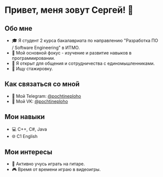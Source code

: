 # Привет, меня зовут Сергей! 👋

## Обо мне

- 🎓 Я студент 2 курса бакалавриата по направлению "Разработка ПО / Software Engineering" в ИТМО.
- 🌱 Мой основной фокус - изучение и развитие навыков в программировании.
- 🤝 Я открыт для общения и сотрудничества с единомышленниками.
- 👀 Ищу стажировку.

## Как связаться со мной

- 📱 Мой Telegram: [@pochtineploho](https://t.me/pochtineploho)
- 📧 Мой VK: [@pochtineploho](https://vk.com/pochtineploho)

## Мои навыки

- 💻 C++, C#, Java
- 🌐 C1 English

## Мои интересы

- 🎸 Активно учусь играть на гитаре.
- 🎮 Время от времени играю в видеоигры.
